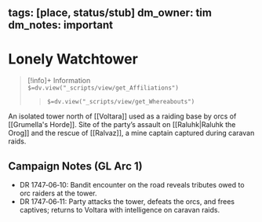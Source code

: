 tags: [place, status/stub]
dm_owner: tim
dm_notes: important
---

# Lonely Watchtower
>[!info]+ Information  
> `$=dv.view("_scripts/view/get_Affiliations")`  
>> `$=dv.view("_scripts/view/get_Whereabouts")`

An isolated tower north of [[Voltara]] used as a raiding base by orcs of [[Grumella's Horde]]. Site of the party’s assault on [[Raluhk|Raluhk the Orog]] and the rescue of [[Ralvaz]], a mine captain captured during caravan raids.

## Campaign Notes (GL Arc 1)

- DR 1747‑06‑10: Bandit encounter on the road reveals tributes owed to orc raiders at the tower.
- DR 1747‑06‑11: Party attacks the tower, defeats the orcs, and frees captives; returns to Voltara with intelligence on caravan raids.

